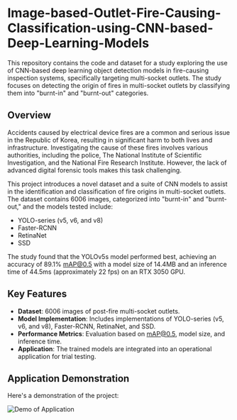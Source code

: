 # Image-based-Outlet-Fire-Causing-Classification-using-CNN-based-Deep-Learning-Models
This repository contains the code and dataset for a study exploring the use of CNN-based deep learning object detection models in fire-causing inspection systems, specifically targeting multi-socket outlets. The study focuses on detecting the origin of fires in multi-socket outlets by classifying them into "burnt-in" and "burnt-out" categories.

## Overview

Accidents caused by electrical device fires are a common and serious issue in the Republic of Korea, resulting in significant harm to both lives and infrastructure. Investigating the cause of these fires involves various authorities, including the police, The National Institute of Scientific Investigation, and the National Fire Research Institute. However, the lack of advanced digital forensic tools makes this task challenging.

This project introduces a novel dataset and a suite of CNN models to assist in the identification and classification of fire origins in multi-socket outlets. The dataset contains 6006 images, categorized into "burnt-in" and "burnt-out," and the models tested include:

- YOLO-series (v5, v6, and v8)
- Faster-RCNN
- RetinaNet
- SSD

The study found that the YOLOv5s model performed best, achieving an accuracy of 89.1% mAP@0.5 with a model size of 14.4MB and an inference time of 44.5ms (approximately 22 fps) on an RTX 3050 GPU.

## Key Features

- **Dataset**: 6006 images of post-fire multi-socket outlets.
- **Model Implementation**: Includes implementations of YOLO-series (v5, v6, and v8), Faster-RCNN, RetinaNet, and SSD.
- **Performance Metrics**: Evaluation based on mAP@0.5, model size, and inference time.
- **Application**: The trained models are integrated into an operational application for trial testing.

## Application Demonstration

Here's a demonstration of the project:

![Demo of Application](https://github.com/MiuMiao93/Image-based-Outlet-Fire-Causing-Classification-using-CNN-based-Deep-Learning-Models/blob/main/demo_app.gif)
